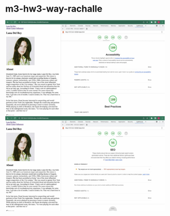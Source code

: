 # m3-hw3-way-rachalle
![Accessibility score 100](https://github.com/rachalleway/m3-hw3-way-rachalle/blob/main/Accessibility.jpg)
![SEO score 96](https://github.com/rachalleway/m3-hw3-way-rachalle/blob/main/SEO.jpg)
